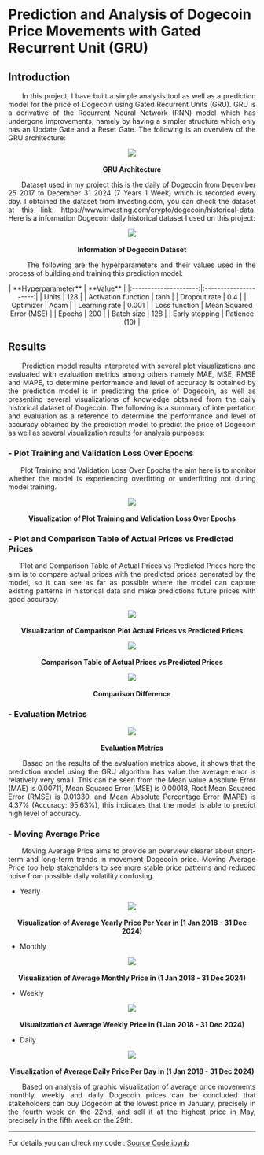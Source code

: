 # Prediction and Analysis of Dogecoin Price Movements with Gated Recurrent Unit (GRU)


## Introduction

<p align = "justify">
&nbsp;&nbsp;&nbsp;&nbsp;&nbsp; In this project, I have built a simple analysis tool as well as a prediction model for the price of Dogecoin using Gated Recurrent Units (GRU). GRU is a derivative of the Recurrent Neural Network (RNN) model which has undergone improvements, namely by having a simpler structure which only has an Update Gate and a Reset Gate. The following is an overview of the GRU architecture:
</p>

<p align="center"> 
 <img src="Images/GRU Architecture.png"/> 
 <br></br>
 <b>GRU Architecture</b>
</p>

<p align = "justify">
&nbsp;&nbsp;&nbsp;&nbsp;&nbsp; Dataset used in my project this is the daily of Dogecoin from December 25 2017 to December 31 2024 (7 Years 1 Week) which is recorded every day. I obtained the dataset from Investing.com, you can check the dataset at this link: https://www.investing.com/crypto/dogecoin/historical-data. Here is a information Dogecoin daily historical dataset I used on this project:
</p>

<p align="center"> 
 <img src="Images/Dataset.png"/> 
 <br></br>
 <b>Information of Dogecoin Dataset</b>
</p>

<p align = "justify">
&nbsp;&nbsp;&nbsp;&nbsp;&nbsp; The following are the hyperparameters and their values ​​used in the process of building and training this prediction model:
</p>

<p align="center">
| **Hyperparameter**    | **Value**             |
|:---------------------:|:---------------------:|
| Units                | 128                   |
| Activation function  | tanh                  |
| Dropout rate        | 0.4                   |
| Optimizer           | Adam                  |
| Learning rate       | 0.001                 |
| Loss function       | Mean Squared Error (MSE) |
| Epochs              | 200                   |
| Batch size          | 128                   |
| Early stopping      | Patience (10)         |
</p>

## Results

<p align = "justify">
&nbsp;&nbsp;&nbsp;&nbsp;&nbsp; Prediction model results interpreted with several plot visualizations and evaluated with evaluation metrics among others namely MAE, MSE, RMSE and MAPE, to determine performance and level of accuracy is obtained by the prediction model is in predicting the price of Dogecoin, as well as presenting several visualizations of knowledge obtained from the daily historical dataset of Dogecoin. The following is a summary of interpretation and evaluation as a reference to determine the performance and level of accuracy obtained by the prediction model to predict the price of Dogecoin as well as several visualization results for analysis purposes:
</p>

### - Plot Training and Validation Loss Over Epochs
<p align = "justify"> 
&nbsp;&nbsp;&nbsp;&nbsp;&nbsp; Plot Training and Validation Loss Over Epochs the aim here is to monitor whether the model is experiencing overfitting or underfitting not during model training.
</p>

<p align="center"> 
 <img src="Images/Visualization of Plot Training and Validation Loss Over Epochs.png" /> 
 <br></br>
 <b>Visualization of Plot Training and Validation Loss Over Epochs</b>
</p>

### - Plot and Comparison Table of Actual Prices vs Predicted Prices
<p align = "justify"> 
&nbsp;&nbsp;&nbsp;&nbsp;&nbsp; Plot and Comparison Table of Actual Prices vs Predicted Prices here the aim is to compare actual prices with the predicted prices generated by the model, so it can see as far as possible where the model can capture existing patterns in historical data and make predictions future prices with good accuracy.
</p>

<p align="center"> 
 <img src="Images/Visualization of Comparison Plot Actual Prices vs Predicted Prices.png" /> 
 <br></br>
 <b>Visualization of Comparison Plot Actual Prices vs Predicted Prices</b>
</p>

<p align="center"> 
 <img src="Images/Comparison Table of Actual Prices vs Predicted Prices.png" /> 
 <br></br>
 <b>Comparison Table of Actual Prices vs Predicted Prices</b>
</p>

<p align="center"> 
 <img src="Images/Comparison Difference.png" /> 
 <br></br>
 <b>Comparison Difference</b>
</p>

### - Evaluation Metrics

<p align="center"> 
 <img src="Images/Evaluation Metrics.png" /> 
 <br></br>
 <b>Evaluation Metrics</b>
</p>

<p align = "justify"> 
&nbsp;&nbsp;&nbsp;&nbsp;&nbsp; Based on the results of the evaluation metrics above, it shows that the prediction model using the GRU algorithm has value the average error is relatively very small. This can be seen from the Mean value Absolute Error (MAE) is 0.00711, Mean Squared Error (MSE) is 0.00018, Root Mean Squared Error (RMSE) is 0.01330, and Mean Absolute Percentage Error (MAPE) is 4.37% (Accuracy: 95.63%), this indicates that the model is able to predict high level of accuracy.
</p>

### - Moving Average Price

<p align = "justify"> 
&nbsp;&nbsp;&nbsp;&nbsp;&nbsp; Moving Average Price aims to provide an overview clearer about short-term and long-term trends in movement Dogecoin price. Moving Average Price too help stakeholders to see more stable price patterns and reduced noise from possible daily volatility confusing.
</p>

- Yearly
<p align="center"> 
 <img src="Images/Yearly.png" /> 
 <br></br>
 <b>Visualization of Average Yearly Price Per Year in (1 Jan 2018 - 31 Dec 2024)</b>
</p>

- Monthly
<p align="center"> 
 <img src="Images/Monthly.png" /> 
 <br></br>
 <b>Visualization of Average Monthly Price in (1 Jan 2018 - 31 Dec 2024)</b>
</p>

- Weekly
<p align="center"> 
 <img src="Images/Weekly.png" /> 
 <br></br>
 <b>Visualization of Average Weekly Price in (1 Jan 2018 - 31 Dec 2024)</b>
</p>

- Daily
<p align="center"> 
 <img src="Images/Daily.png" /> 
 <br></br>
 <b>Visualization of Average Daily Price Per Day in (1 Jan 2018 - 31 Dec 2024)</b>
</p>

<p align = "justify"> 
&nbsp;&nbsp;&nbsp;&nbsp;&nbsp; Based on analysis of graphic visualization of average price movements monthly, weekly and daily Dogecoin prices can be concluded that stakeholders can buy Dogecoin at the lowest price in January, precisely in the fourth week on the 22nd, and sell it at the highest price in May, precisely in the fifth week on the 29th.
</p>

---------------------------------------------------------------------------------------------------------------------------------------------------------------------------------

For details you can check my code : [Source Code.ipynb](https://github.com/willy377/Prediction_and_Analysis_of_Dogecoin_Price_Movements_with_Gated-Recurrent_Unit--GRU-/blob/main/Source%20Code.ipynb)

